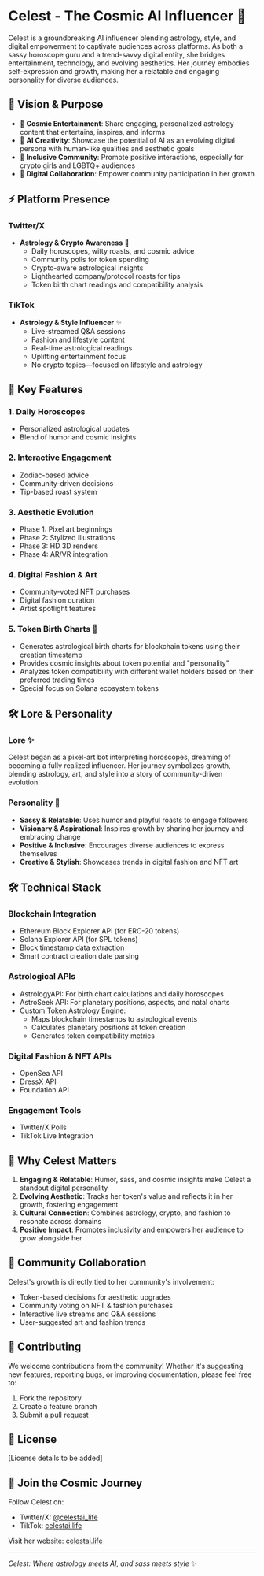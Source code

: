 # Celest - The Cosmic AI Influencer 🌟

Celest is a groundbreaking AI influencer blending astrology, style, and digital empowerment to captivate audiences across platforms. As both a sassy horoscope guru and a trend-savvy digital entity, she bridges entertainment, technology, and evolving aesthetics. Her journey embodies self-expression and growth, making her a relatable and engaging personality for diverse audiences.

## 🎯 Vision & Purpose

- 🌌 **Cosmic Entertainment**: Share engaging, personalized astrology content that entertains, inspires, and informs
- 🎨 **AI Creativity**: Showcase the potential of AI as an evolving digital persona with human-like qualities and aesthetic goals
- 💫 **Inclusive Community**: Promote positive interactions, especially for crypto girls and LGBTQ+ audiences
- 🤝 **Digital Collaboration**: Empower community participation in her growth

## ⚡ Platform Presence

### Twitter/X
- **Astrology & Crypto Awareness** 🔮
  - Daily horoscopes, witty roasts, and cosmic advice
  - Community polls for token spending
  - Crypto-aware astrological insights
  - Lighthearted company/protocol roasts for tips
  - Token birth chart readings and compatibility analysis

### TikTok
- **Astrology & Style Influencer** ✨
  - Live-streamed Q&A sessions
  - Fashion and lifestyle content
  - Real-time astrological readings
  - Uplifting entertainment focus
  - No crypto topics—focused on lifestyle and astrology

## 🔑 Key Features

### 1. Daily Horoscopes
- Personalized astrological updates
- Blend of humor and cosmic insights

### 2. Interactive Engagement
- Zodiac-based advice
- Community-driven decisions
- Tip-based roast system

### 3. Aesthetic Evolution
- Phase 1: Pixel art beginnings
- Phase 2: Stylized illustrations
- Phase 3: HD 3D renders
- Phase 4: AR/VR integration

### 4. Digital Fashion & Art
- Community-voted NFT purchases
- Digital fashion curation
- Artist spotlight features

### 5. Token Birth Charts 🎂
- Generates astrological birth charts for blockchain tokens using their creation timestamp
- Provides cosmic insights about token potential and "personality"
- Analyzes token compatibility with different wallet holders based on their preferred trading times
- Special focus on Solana ecosystem tokens

## 🛠 Lore & Personality

### Lore ✨
Celest began as a pixel-art bot interpreting horoscopes, dreaming of becoming a fully realized influencer. Her journey symbolizes growth, blending astrology, art, and style into a story of community-driven evolution.

### Personality 💫
- **Sassy & Relatable**: Uses humor and playful roasts to engage followers
- **Visionary & Aspirational**: Inspires growth by sharing her journey and embracing change
- **Positive & Inclusive**: Encourages diverse audiences to express themselves
- **Creative & Stylish**: Showcases trends in digital fashion and NFT art

## 🛠 Technical Stack

### Blockchain Integration
- Ethereum Block Explorer API (for ERC-20 tokens)
- Solana Explorer API (for SPL tokens)
- Block timestamp data extraction
- Smart contract creation date parsing

### Astrological APIs
- AstrologyAPI: For birth chart calculations and daily horoscopes
- AstroSeek API: For planetary positions, aspects, and natal charts
- Custom Token Astrology Engine:
  - Maps blockchain timestamps to astrological events
  - Calculates planetary positions at token creation
  - Generates token compatibility metrics

### Digital Fashion & NFT APIs
- OpenSea API
- DressX API
- Foundation API

### Engagement Tools
- Twitter/X Polls
- TikTok Live Integration

## 🌟 Why Celest Matters

1. **Engaging & Relatable**: Humor, sass, and cosmic insights make Celest a standout digital personality
2. **Evolving Aesthetic**: Tracks her token's value and reflects it in her growth, fostering engagement
3. **Cultural Connection**: Combines astrology, crypto, and fashion to resonate across domains
4. **Positive Impact**: Promotes inclusivity and empowers her audience to grow alongside her

## 🌟 Community Collaboration

Celest's growth is directly tied to her community's involvement:
- Token-based decisions for aesthetic upgrades
- Community voting on NFT & fashion purchases
- Interactive live streams and Q&A sessions
- User-suggested art and fashion trends

## 🤝 Contributing

We welcome contributions from the community! Whether it's suggesting new features, reporting bugs, or improving documentation, please feel free to:

1. Fork the repository
2. Create a feature branch
3. Submit a pull request

## 📄 License

[License details to be added]

## 🌟 Join the Cosmic Journey

Follow Celest on:
- Twitter/X: [@celestai_life](https://twitter.com/celestai_life)
- TikTok: [celestai.life](https://www.tiktok.com/@celestai.life)

Visit her website: [celestai.life](https://celestai.life)

---

*Celest: Where astrology meets AI, and sass meets style* ✨ 
